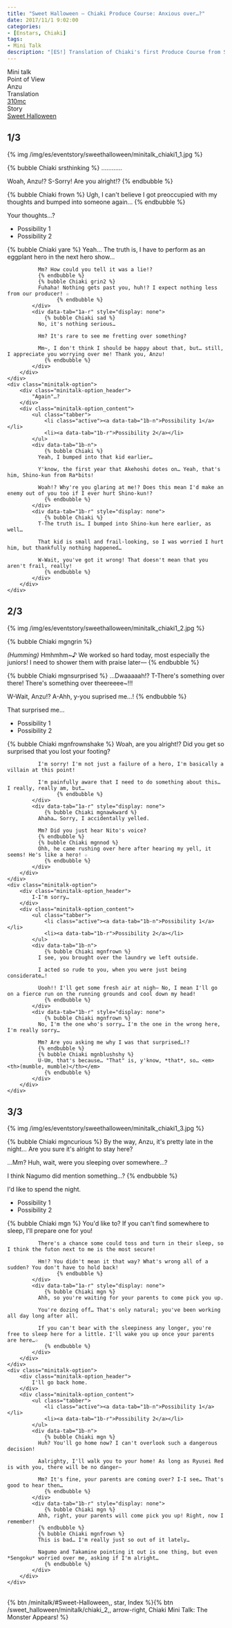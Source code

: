 ```yaml
---
title: "Sweet Halloween – Chiaki Produce Course: Anxious over…?"
date: 2017/11/1 9:02:00
categories:
- [Enstars, Chiaki]
tags:
- Mini Talk
description: "[ES!] Translation of Chiaki's first Produce Course from Sweet Halloween. From Anzu's POV."
---
```

<div class="three-wrapper" style="--storyColor:#965e7d;--storyColor-rgb:150,94,125;--storyColor-h:326.8;--storyColor-s: 23%;--storyColor-l:47.8%;">
    <div class="info-area">
        <div class="info">
            <div class="info-item characters">
                <div class="label">
                    Mini talk
                </div>
                <div class="value">
								<a href="/categories/Enstars/Chiaki" character="Chiaki"></a>
                </div>
            </div>
            <div class="info-item one">
                <div class="label">
                    Point of View
                </div>
                <div class="value">
                    Anzu
                </div>
            </div>
            <div class="info-item two">
                <div class="label">
                    Translation
                </div>
                <div class="value">
                    <a href="/about">310mc</a>
                </div>
            </div>
            <div class="info-item three">
                <div class="label">
                   Story
                </div>
                <div class="value">
                    <a href="/sweet_halloween">Sweet Halloween</a>
                </div>
            </div>
        </div>
    </div>
</div>

<!-- more -->

## <div mt="rare"></div> 1/3

{% img /img/es/eventstory/sweethalloween/minitalk_chiaki1_1.jpg %}

{% bubble Chiaki srsthinking %}
…………

Woah, Anzu!? S-Sorry! Are you alright!?
{% endbubble %}

{% bubble Chiaki frown %}
Ugh, I can't believe I got preoccupied with my thoughts and bumped into someone again…
{% endbubble %}

<div class="minitalk" character="Anzu">
    <div class="minitalk-option">
        <div class="minitalk-option_header">
            Your thoughts…?
        </div>
        <div class="minitalk-option_content">
			<ul class="tabber">
				<li class="active"><a data-tab="1a-n">Possibility 1</a></li>
				<li><a data-tab="1a-r">Possibility 2</a></li>
			</ul>
			<div data-tab="1a-n">
            	{% bubble Chiaki yare %}
              Yeah… The truth is, I have to perform as an eggplant hero in the next hero show…

              Mm? How could you tell it was a lie!?
              {% endbubble %}
              {% bubble Chiaki grin2 %}
              Fuhaha! Nothing gets past you, huh!? I expect nothing less from our producer! ☆
					{% endbubble %}
			</div>
			<div data-tab="1a-r" style="display: none">
            	{% bubble Chiaki sad %}
              No, it's nothing serious…

              Hm? It's rare to see me fretting over something?

              Mm~, I don't think I should be happy about that, but… still, I appreciate you worrying over me! Thank you, Anzu!
				{% endbubble %}
			</div>
        </div>
    </div>
	<div class="minitalk-option">
        <div class="minitalk-option_header">
            "Again"…?
        </div>
        <div class="minitalk-option_content">
			<ul class="tabber">
				<li class="active"><a data-tab="1b-n">Possibility 1</a></li>
				<li><a data-tab="1b-r">Possibility 2</a></li>
			</ul>
			<div data-tab="1b-n">
            	{% bubble Chiaki %}
              Yeah, I bumped into that kid earlier…

              Y'know, the first year that Akehoshi dotes on… Yeah, that's him, Shino-kun from Ra*bits!

              Woah!? Why're you glaring at me!? Does this mean I'd make an enemy out of you too if I ever hurt Shino-kun!?
				{% endbubble %}
			</div>
			<div data-tab="1b-r" style="display: none">
            	{% bubble Chiaki %}
              T-The truth is… I bumped into Shino-kun here earlier, as well…

              That kid is small and frail-looking, so I was worried I hurt him, but thankfully nothing happened…

              W-Wait, you've got it wrong! That doesn't mean that you aren't frail, really!
				{% endbubble %}
			</div>
        </div>
    </div>
</div>

## <div mt="rare"></div> 2/3

{% img /img/es/eventstory/sweethalloween/minitalk_chiaki1_2.jpg %}

{% bubble Chiaki mgngrin %}
<th><em>(Humming)</em></th> Hmhmhm~♪ We worked so hard today, most especially the juniors! I need to shower them with praise later—
{% endbubble %}

{% bubble Chiaki mgnsurprised %}
…Dwaaaaah!? T-There's something over there! There's something over theereeee~!!!

W-Wait, Anzu!? A-Ahh, y-you suprised me…!
{% endbubble %}

<div class="minitalk" character="Anzu">
    <div class="minitalk-option">
        <div class="minitalk-option_header">
            That surprised me…
        </div>
        <div class="minitalk-option_content">
			<ul class="tabber">
				<li class="active"><a data-tab="1a-n">Possibility 1</a></li>
				<li><a data-tab="1a-r">Possibility 2</a></li>
			</ul>
			<div data-tab="1a-n">
            	{% bubble Chiaki mgnfrownshake %}
              Woah, are you alright!? Did you get so surprised that you lost your footing?

              I'm sorry! I'm not just a failure of a hero, I'm basically a villain at this point!

              I'm painfully aware that I need to do something about this… I really, really am, but…
					{% endbubble %}
			</div>
			<div data-tab="1a-r" style="display: none">
            	{% bubble Chiaki mgnawkward %}
              Ahaha… Sorry, I accidentally yelled.

              Mm? Did you just hear Nito's voice?
              {% endbubble %}              
              {% bubble Chiaki mgnnod %}
              Ohh, he came rushing over here after hearing my yell, it seems! He's like a hero! ☆
				{% endbubble %}
			</div>
        </div>
    </div>
	<div class="minitalk-option">
        <div class="minitalk-option_header">
            I-I'm sorry…
        </div>
        <div class="minitalk-option_content">
			<ul class="tabber">
				<li class="active"><a data-tab="1b-n">Possibility 1</a></li>
				<li><a data-tab="1b-r">Possibility 2</a></li>
			</ul>
			<div data-tab="1b-n">
            	{% bubble Chiaki mgnfrown %}
              I see, you brought over the laundry we left outside.

              I acted so rude to you, when you were just being considerate…!

              Uooh!! I'll get some fresh air at nigh— No, I mean I'll go on a fierce run on the running grounds and cool down my head!
				{% endbubble %}
			</div>
			<div data-tab="1b-r" style="display: none">
            	{% bubble Chiaki mgnfrown %}
              No, I'm the one who's sorry… I'm the one in the wrong here, I'm really sorry…

              Mm? Are you asking me why I was that surprised…!?
              {% endbubble %}
              {% bubble Chiaki mgnblushshy %}
              U-Um, that's because… "That" is, y'know, *that*, so… <em><th>(mumble, mumble)</th></em>
				{% endbubble %}
			</div>
        </div>
    </div>
</div>

## <div mt="rare"></div> 3/3

{% img /img/es/eventstory/sweethalloween/minitalk_chiaki1_3.jpg %}

{% bubble Chiaki mgncurious %}
By the way, Anzu, it's pretty late in the night… Are you sure it's alright to stay here?

…Mm? Huh, wait, were you sleeping over somewhere…?

I think Nagumo did mention something…?
{% endbubble %}

<div class="minitalk" character="Anzu">
    <div class="minitalk-option">
        <div class="minitalk-option_header">
            I'd like to spend the night.
        </div>
        <div class="minitalk-option_content">
			<ul class="tabber">
				<li class="active"><a data-tab="1a-n">Possibility 1</a></li>
				<li><a data-tab="1a-r">Possibility 2</a></li>
			</ul>
			<div data-tab="1a-n">
            	{% bubble Chiaki mgn %}
              You'd like to? If you can't find somewhere to sleep, I'll prepare one for you!

              There's a chance some could toss and turn in their sleep, so I think the futon next to me is the most secure!

              Hm!? You didn't mean it that way? What's wrong all of a sudden? You don't have to hold back!
					{% endbubble %}
			</div>
			<div data-tab="1a-r" style="display: none">
            	{% bubble Chiaki mgn %}
              Ahh, so you're waiting for your parents to come pick you up.

              You're dozing off… That's only natural; you've been working all day long after all.

              If you can't bear with the sleepiness any longer, you're free to sleep here for a little. I'll wake you up once your parents are here…☆
				{% endbubble %}
			</div>
        </div>
    </div>
	<div class="minitalk-option">
        <div class="minitalk-option_header">
            I'll go back home.
        </div>
        <div class="minitalk-option_content">
			<ul class="tabber">
				<li class="active"><a data-tab="1b-n">Possibility 1</a></li>
				<li><a data-tab="1b-r">Possibility 2</a></li>
			</ul>
			<div data-tab="1b-n">
            	{% bubble Chiaki mgn %}
              Huh? You'll go home now? I can't overlook such a dangerous decision!

              Aalrighty, I'll walk you to your home! As long as Ryusei Red is with you, there will be no danger—

              Mm? It's fine, your parents are coming over? I-I see… That's good to hear then…
				{% endbubble %}
			</div>
			<div data-tab="1b-r" style="display: none">
            	{% bubble Chiaki mgn %}
              Ahh, right, your parents will come pick you up! Right, now I remember!
              {% endbubble %}
              {% bubble Chiaki mgnfrown %}
              This is bad… I'm really just so out of it lately…

              Nagumo and Takamine pointing it out is one thing, but even *Sengoku* worried over me, asking if I'm alright…
				{% endbubble %}
			</div>
        </div>
    </div>
</div>
<br>
<div toc>{% btn /minitalk/#Sweet-Halloween,, star, Index %}{% btn /sweet_halloween/minitalk/chiaki_2,, arrow-right, Chiaki Mini Talk: The Monster Appears! %}</div>
